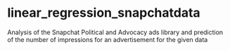 # linear_regression_snapchatdata
Analysis of the Snapchat Political and Advocacy ads library and prediction of the number of impressions for an advertisement for the given data
